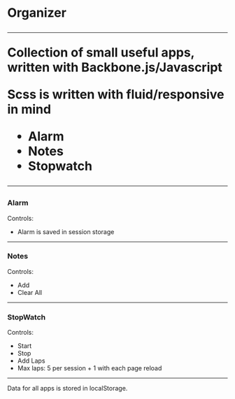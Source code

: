 <h1>Organizer

<hr>

<p>Collection of small useful apps, written with Backbone.js/Javascript</p>
<p>Scss is written with fluid/responsive in mind</p>

<ul>
  <li>Alarm</li>
  <li>Notes</li>
  <li>Stopwatch</li>
</ul>

<hr>

<h3>Alarm</h3>
<p>Controls:</p>
  <ul>
    <li>Alarm is saved in session storage</li>
  </ul>
<hr>

<h3>Notes</h3>
<p>Controls:</p>
  <ul>
    <li>Add</li>
    <li>Clear All</li>
  </ul>
<hr>

<h3>StopWatch</h3>
<p>Controls:</p>
  <ul>
    <li>Start</li>
    <li>Stop</li>
    <li>Add Laps</li>
    <li>Max laps: 5 per session + 1 with each page reload</li>
  </ul>
<hr>

Data for all apps is stored in localStorage.
